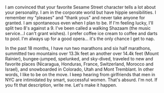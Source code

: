 I am convinced that your favorite Sesame Street character tells a lot about your personality. I am in the corporate world but have hippie sensibilities. I remember my "pleases" and "thank yous" and never take anyone for granted. I am spontaneous even when I plan to be. If I'm feeling lucky, I'll split two 8's against a 9. I've been called a walking Shazaam (the music service...I can't grant wishes). I prefer coffee ice cream to coffee and darts to pool. I'm always up for a good opera... it's the only chance I get to nap. 

In the past 18 months, I have run two marathons and six half marathons, summitted two mountains over 13.3k feet an another over 14.4k feet (Mount Rainier), bungee-jumped, spelunked, and sky-dived, traveled to new and favorite places (Nicaragua, Honduras, France, Switzerland, Morocco and Israel), and snowboarded in Colorado, Utah and Mont Tremblant. In other words, I like to be on the move. I keep hearing from girlfriends that men in NYC are intimidated by smart, successful women. That's absurd. I'm not. If you fit that description, write me. Let's make it happen. 
 
